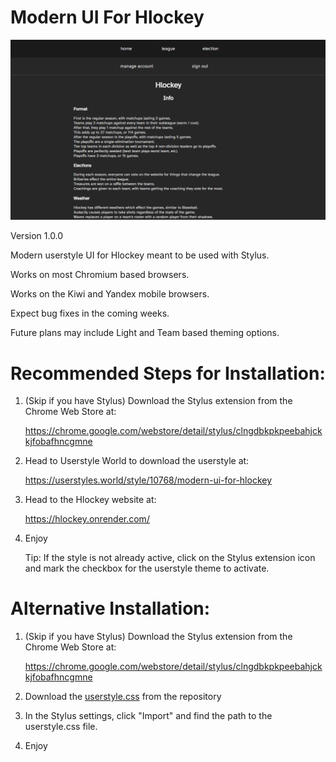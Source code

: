 # Modern UI For Hlockey

![Screenshot of the Hlockey website with added padding, new alignments for headings, and a renewed greyscale color theme](ModernUIPrimaryScreenshot.png?raw=true "UI Screenshot")

Version 1.0.0

Modern userstyle UI for Hlockey meant to be used with Stylus.

Works on most Chromium based browsers.

Works on the Kiwi and Yandex mobile browsers.

Expect bug fixes in the coming weeks.

Future plans may include Light and Team based theming options.

# Recommended Steps for Installation:

1. (Skip if you have Stylus) Download the Stylus extension from the Chrome Web Store at:
  
   https://chrome.google.com/webstore/detail/stylus/clngdbkpkpeebahjckkjfobafhncgmne

2. Head to Userstyle World to download the userstyle at:

   https://userstyles.world/style/10768/modern-ui-for-hlockey

3. Head to the Hlockey website at:
    
   https://hlockey.onrender.com/
   
4. Enjoy

   Tip: If the style is not already active, click on the Stylus extension icon and mark the checkbox for the userstyle theme to activate.

# Alternative Installation:

1. (Skip if you have Stylus) Download the Stylus extension from the Chrome Web Store at:
  
   https://chrome.google.com/webstore/detail/stylus/clngdbkpkpeebahjckkjfobafhncgmne

2. Download the [userstyle.css](userstyle.css) from the repository

3. In the Stylus settings, click "Import" and find the path to the userstyle.css file.

4. Enjoy
